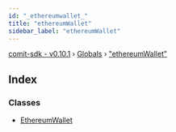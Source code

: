 ```yaml
---
id: "_ethereumwallet_"
title: "ethereumWallet"
sidebar_label: "ethereumWallet"
---
```


[comit-sdk - v0.10.1](../index.md) › [Globals](../globals.md) › ["ethereumWallet"](_ethereumwallet_.md)

## Index

### Classes

* [EthereumWallet](../classes/_ethereumwallet_.ethereumwallet.md)
